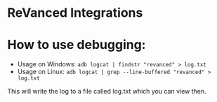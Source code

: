 # ReVanced Integrations 

# How to use debugging:
- Usage on Windows: ```adb logcat | findstr "revanced" > log.txt```
- Usage on Linux: ```adb logcat | grep --line-buffered "revanced" > log.txt```
  
This will write the log to a file called log.txt which you can view then.
 
